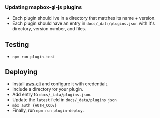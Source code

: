 ### Updating mapbox-gl-js plugins

- Each plugin should live in a directory that matches its name + version.
- Each plugin should have an entry in `docs/_data/plugins.json` with it's directory, version number, and files.

## Testing

- `npm run plugin-test`

## Deploying

- Install [aws-cli][aws-cli] and configure it with credentials. 
- Include a directory for your plugin.
- Add entry to `docs/_data/plugins.json`.
- Update the `latest` field in `docs/_data/plugins.json`
- `mbx auth {AUTH_CODE}` 
- Finally, run `npm run plugin-deploy`.

[aws-cli]:http://aws.amazon.com/cli/